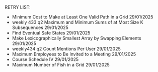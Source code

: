RETRY LIST:

- Minimum Cost to Make at Least One Valid Path in a Grid 29/01/2025
- weekly 433 q2 Maximum and Minimum Sums of at Most Size K Subsequences 29/01/2025
- Find Eventual Safe States 29/01/2025
- Make Lexicographically Smallest Array by Swapping Elements 29/01/2025
- weekly434 q2 Count Mentions Per User 29/01/2025
- Maximum Employees to Be Invited to a Meeting 29/01/2025
- Course Schedule IV 29/01/2025
- Maximum Number of Fish in a Grid 29/01/2025

